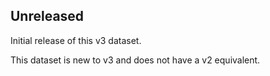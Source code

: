 ## Unreleased

Initial release of this v3 dataset.

This dataset is new to v3 and does not have a v2 equivalent.
